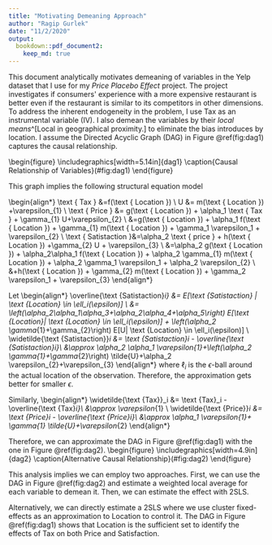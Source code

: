 ```yaml
---
title: "Motivating Demeaning Approach"
author: "Ragip Gurlek"
date: "11/2/2020"
output:
  bookdown::pdf_document2:
    keep_md: true
---
```




This document analytically motivates demeaning of variables in the Yelp dataset that I use for my *Price Placebo Effect* project. The project investigates if consumers' experience with a more expensive restaurant is better even if the restaurant is similar to its competitors in other dimensions. To address the inherent endogeneity in the problem, I use Tax as an instrumental variable (IV). I also demean the variables by their *local means*^[Local in geographical proximity.] to eliminate the bias introduces by location. I assume the Directed Acyclic  Graph (DAG) in Figure \@ref(fig:dag1) captures the causal relationship.

\begin{figure}
\includegraphics[width=5.14in]{dag1} \caption{Causal Relationship of Variables}(\#fig:dag1)
\end{figure}

This graph implies the following structural equation model

\begin{align*}
\text { Tax } &=f(\text { Location }) \\
U &= m(\text { Location }) +\varepsilon_{1} \\
\text { Price } &= g(\text { Location }) + \alpha_1 \text { Tax } + \gamma_{1} U+\varepsilon_{2} \\
&=g(\text { Location }) + \alpha_1 f(\text { Location }) + \gamma_{1} m(\text { Location }) + \gamma_1 \varepsilon_1 + \varepsilon_{2} \\
\text { Satistaction }&=\alpha_2 \text { price } + h(\text { Location }) +\gamma_{2} U + \varepsilon_{3} \\
&=\alpha_2 g(\text { Location }) + \alpha_2\alpha_1 f(\text { Location }) + \alpha_2 \gamma_{1} m(\text { Location }) + \alpha_2 \gamma_1  \varepsilon_1 + \alpha_2 \varepsilon_{2} \\
 &+h(\text { Location }) + \gamma_{2} m(\text { Location }) + \gamma_2 \varepsilon_1 + \varepsilon_{3}
\end{align*}

Let
\begin{align*}
\overline{\text {Satistaction}_i} &= E[\text {Satistaction} | \text {Location} \in \ell_i(\epsilon)] \\
&= \left(\alpha_2\alpha_1\alpha_3+\alpha_2\alpha_4+\alpha_5\right) E[\text {Location}| \text {Location} \in \ell_i(\epsilon)] + \left(\alpha_2 \gamma_{1}+\gamma_{2}\right) E[U| \text {Location} \in \ell_i(\epsilon)] \\
\widetilde{\text {Satistaction}}_i &= \text {Satistaction}_i -  \overline{\text {Satistaction}_i}\\
&\approx \alpha_2 \alpha_1 \varepsilon_{1}+\left(\alpha_2 \gamma_{1}+\gamma_{2}\right) \tilde{U}+\alpha_2 \varepsilon_{2}+\varepsilon_{3}
\end{align*}
where $\ell_i$ is the $\epsilon$-ball around the actual location of the observation. Therefore, the approximation gets better for smaller $\epsilon$.

Similarly,
\begin{align*}
\widetilde{\text {Tax}}_i &= \text {Tax}_i -  \overline{\text {Tax}_i}\\
&\approx \varepsilon_{1} \\
\widetilde{\text {Price}}_i &= \text {Price}_i -  \overline{\text {Price}_i}\\
&\approx \alpha_1 \varepsilon_{1}+ \gamma_{1} \tilde{U}+\varepsilon_{2}
\end{align*}

Therefore, we can approximate the DAG in Figure \@ref(fig:dag1) with the one in Figure \@ref(fig:dag2).
\begin{figure}
\includegraphics[width=4.9in]{dag2} \caption{Alternative Causal Relationship}(\#fig:dag2)
\end{figure}

This analysis implies we can employ two approaches. First, we can use the DAG in Figure \@ref(fig:dag2) and estimate a weighted local average for each variable to demean it. Then, we can estimate the effect with 2SLS.

Alternatively, we can directly estimate a 2SLS where we use cluster fixed-effects as an approximation to Location to control it. The DAG in Figure \@ref(fig:dag1) shows that Location is the sufficient set to identify the effects of Tax on both Price and Satisfaction.
